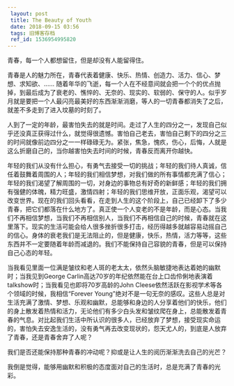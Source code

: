 ```yaml
---
 layout: post
 title: The Beauty of Youth
 date: 2018-09-15 03:56
 tags: 旧博客存档
 ref_id: 1536954995820
---
```

青春，每一个人都想留住，但是却没有人能留得住。

青春是人的魅力所在，青春代表着健康、快乐、热情、创造力、活力、信心、梦想、求知欲、……
随着年华的飞逝，每一个人在不经意间就会把一个个的优点抛掉，到最后成为了衰老的、憔悴的、无奈的、现实的、软弱的、保守的人。似乎岁月就是要把一个人最闪亮最美好的东西渐渐消磨，等人的一切青春都消失了之后，就差不多走到了进入坟墓的时刻了。

人到了一定的年龄，最害怕失去的就是时间。走过了人生的四分之一，发现自己似乎还没真正获得过什么，就觉得很遗憾。害怕自己老去，害怕自己剩下的四分之三的时间就像前边四分之一一样碌碌无为。紧张，焦急，愧疚，伤心，后悔，人就是这么折磨自己的，当你越害怕失去时间的时候，青春反而离开你越快。

年轻的我们从没有什么担心，有勇气去接受一切的挑战；年轻的我们待人真诚，信任着鼓舞着周围的人；年轻的我们相信梦想，对我们做的所有事情都充满了信心；年轻的我们渴望了解周围的一切，对身边的事物总有好奇的新鲜感；年轻的我们拥有强健的体魄，精力旺盛，激情四射；年轻的我们思维开放，正面乐观，渴望可以改变世界。现在的我们回头看看，在走到人生的这个阶段上，自己已经卸下了多少青春，把它们都落在什么地方了。真正使一个人变老的不是年龄，而是心态。当我们不再相信梦想，当我们不再相信别人，当我们不再相信自己的时候，青春就在这里落下。现实的生活可能会给人很多挫折很多打击，经历得越多就越容易动摇自己的信心。身体的衰老我们是无法阻止的，但是健康，快乐，热情，活力等等，这些东西并不一定要随着年龄而减退的。我们不能保持自己容貌的青春，但是可以保持自己心态的年轻。

当我看见里面一位满是皱纹和老人斑的老太太，依然头脑敏捷地表达着她的幽默时；当我见到George
Carlin高达70岁的年纪依然能在台上口齿伶俐地表演着talkshow时；当我看见也即将70岁高龄的John
Cleese依然活跃在影视学术等各个领域的时候，我相信“Forever
Young”绝对不是一句无奈的感叹。这些人总是对生活充满了激情、梦想、乐观和幽默，总能够和身边的人分享着他们的快乐，他们的身上散发着热情和活力，无论他们有多少白头发和皱纹爬在身上，总能散发着青春的气息。对比起我们生活中所认识的很多人，已经放弃了梦想，接受现实命运的，害怕失去安逸生活的，没有勇气再去改变现状的，怨天尤人的，到底是人放弃了青春，还是青春舍弃了人呢？

我们是否还能保持那种青春的冲动呢？抑或是让人生的阅历渐渐洗去自己的光芒？

我倒是觉得，能够用幽默和积极的态度面对自己的生活时，总是充满了青春的光彩。

